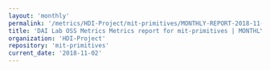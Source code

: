 ```yaml
---
layout: 'monthly'
permalink: '/metrics/HDI-Project/mit-primitives/MONTHLY-REPORT-2018-11-02/'
title: 'DAI Lab OSS Metrics Metrics report for mit-primitives | MONTHLY-REPORT-2018-11-02'
organization: 'HDI-Project'
repository: 'mit-primitives'
current_date: '2018-11-02'
---
```

